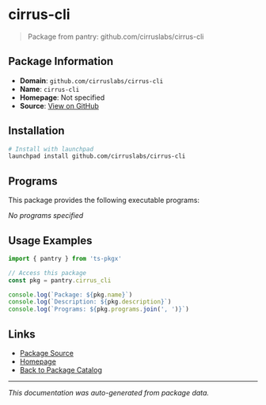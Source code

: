 # cirrus-cli

> Package from pantry: github.com/cirruslabs/cirrus-cli

## Package Information

- **Domain**: `github.com/cirruslabs/cirrus-cli`
- **Name**: `cirrus-cli`
- **Homepage**: Not specified
- **Source**: [View on GitHub](https://github.com/pkgxdev/pantry/tree/main/projects/github.com/cirruslabs/cirrus-cli/package.yml)

## Installation

```bash
# Install with launchpad
launchpad install github.com/cirruslabs/cirrus-cli
```

## Programs

This package provides the following executable programs:

*No programs specified*

## Usage Examples

```typescript
import { pantry } from 'ts-pkgx'

// Access this package
const pkg = pantry.cirrus_cli

console.log(`Package: ${pkg.name}`)
console.log(`Description: ${pkg.description}`)
console.log(`Programs: ${pkg.programs.join(', ')}`)
```

## Links

- [Package Source](https://github.com/pkgxdev/pantry/tree/main/projects/github.com/cirruslabs/cirrus-cli/package.yml)
- [Homepage](#)
- [Back to Package Catalog](../package-catalog.md)

---

*This documentation was auto-generated from package data.*
